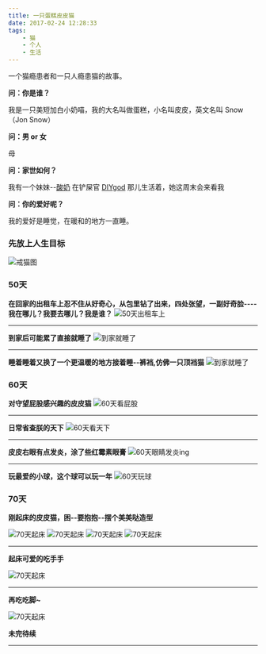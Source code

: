 ```yaml
---
title: 一只蛋糕皮皮猫
date: 2017-02-24 12:28:33
tags:
    - 猫
    - 个人
    - 生活
---
```


一个猫瘾患者和一只人瘾患猫的故事。

<!--more-->


**问：你是谁？**

我是一只美短加白小奶喵，我的大名叫做蛋糕，小名叫皮皮，英文名叫 Snow（Jon Snow）

**问：男 or 女**

母

**问：家世如何？**

我有一个妹妹--[酸奶](https://suannai.cat) 在铲屎官 [DIYgod](http://www.weibo.com/anotherhome) 那儿生活着，她这周末会来看我

**问：你的爱好呢？**

我的爱好是睡觉，在暖和的地方一直睡。

### **先放上人生目标**

![戒猫图](http://oddd7fcxh.bkt.clouddn.com/cat/cat0.jpeg?imageView2/2/h/400/interlace/1/q/100|watermark/2/text/6LWe6bG86bG855qE6JuL57OV/font/5b6u6L2v6ZuF6buR/fontsize/16/fill/I0VGRUZFRg==/dissolve/86/gravity/SouthEast/dx/10/dy/10)

### **50天**

**在回家的出租车上忍不住从好奇心，从包里钻了出来，四处张望，一副好奇脸----我在哪儿？我要去哪儿？我是谁？**
![50天出租车上](http://oddd7fcxh.bkt.clouddn.com/cat/cat1.jpeg?imageView2/2/h/400/interlace/1/q/100|watermark/2/text/6LWe6bG86bG855qE6JuL57OV/font/5b6u6L2v6ZuF6buR/fontsize/16/fill/I0VGRUZFRg==/dissolve/86/gravity/SouthEast/dx/10/dy/10)

----

**到家后可能累了直接就睡了**
![到家就睡了](http://oddd7fcxh.bkt.clouddn.com/cat/cat2.jpeg?imageView2/2/h/400/interlace/1/q/100|watermark/2/text/6LWe6bG86bG855qE6JuL57OV/font/5b6u6L2v6ZuF6buR/fontsize/16/fill/I0VGRUZFRg==/dissolve/86/gravity/SouthEast/dx/10/dy/10)

----

**睡着睡着又换了一个更温暖的地方接着睡--裤裆,仿佛一只顶裆猫**
![到家就睡了](http://oddd7fcxh.bkt.clouddn.com/cat/cat3.jpeg?imageView2/2/h/400/interlace/1/q/100|watermark/2/text/6LWe6bG86bG855qE6JuL57OV/font/5b6u6L2v6ZuF6buR/fontsize/16/fill/I0VGRUZFRg==/dissolve/86/gravity/SouthEast/dx/10/dy/10)


### **60天**

**对守望屁股感兴趣的皮皮猫**
![60天看屁股](http://oddd7fcxh.bkt.clouddn.com/cat/cat60.jpeg?imageView2/2/h/400/interlace/1/q/100|watermark/2/text/6LWe6bG86bG855qE6JuL57OV/font/5b6u6L2v6ZuF6buR/fontsize/16/fill/I0VGRUZFRg==/dissolve/86/gravity/SouthEast/dx/10/dy/10)

----

**日常省查朕的天下**
![60天看天下](http://oddd7fcxh.bkt.clouddn.com/cat/cat61.jpeg?imageView2/2/h/400/interlace/1/q/100|watermark/2/text/6LWe6bG86bG855qE6JuL57OV/font/5b6u6L2v6ZuF6buR/fontsize/16/fill/I0VGRUZFRg==/dissolve/86/gravity/SouthEast/dx/10/dy/10)

----

**皮皮右眼有点发炎，涂了些红霉素眼膏**
![60天眼睛发炎ing](http://oddd7fcxh.bkt.clouddn.com/cat/cat62.jpeg?imageView2/2/h/400/interlace/1/q/100|watermark/2/text/6LWe6bG86bG855qE6JuL57OV/font/5b6u6L2v6ZuF6buR/fontsize/16/fill/I0VGRUZFRg==/dissolve/86/gravity/SouthEast/dx/10/dy/10)

----

**玩最爱的小球，这个球可以玩一年**
![60天玩球](http://oddd7fcxh.bkt.clouddn.com/cat/cat63.jpeg?imageView2/2/h/400/interlace/1/q/100|watermark/2/text/6LWe6bG86bG855qE6JuL57OV/font/5b6u6L2v6ZuF6buR/fontsize/16/fill/I0VGRUZFRg==/dissolve/86/gravity/SouthEast/dx/10/dy/10)

### **70天**

**刚起床的皮皮猫，困--要抱抱--摆个美美哒造型**

![70天起床](http://oddd7fcxh.bkt.clouddn.com/cat/cat70.jpeg?imageView2/2/h/400/interlace/1/q/100|watermark/2/text/6LWe6bG86bG855qE6JuL57OV/font/5b6u6L2v6ZuF6buR/fontsize/16/fill/I0VGRUZFRg==/dissolve/86/gravity/SouthEast/dx/10/dy/10)
![70天起床](http://oddd7fcxh.bkt.clouddn.com/cat/cat71.jpeg?imageView2/2/h/400/interlace/1/q/100|watermark/2/text/6LWe6bG86bG855qE6JuL57OV/font/5b6u6L2v6ZuF6buR/fontsize/16/fill/I0VGRUZFRg==/dissolve/86/gravity/SouthEast/dx/10/dy/10)
![70天起床](http://oddd7fcxh.bkt.clouddn.com/cat/cat72.jpeg?imageView2/2/h/400/interlace/1/q/100|watermark/2/text/6LWe6bG86bG855qE6JuL57OV/font/5b6u6L2v6ZuF6buR/fontsize/16/fill/I0VGRUZFRg==/dissolve/86/gravity/SouthEast/dx/10/dy/10)
![70天起床](http://oddd7fcxh.bkt.clouddn.com/cat/cat73.jpeg?imageView2/2/h/400/interlace/1/q/100|watermark/2/text/6LWe6bG86bG855qE6JuL57OV/font/5b6u6L2v6ZuF6buR/fontsize/16/fill/I0VGRUZFRg==/dissolve/86/gravity/SouthEast/dx/10/dy/10)

----

**起床可爱的吃手手**

![70天起床](http://oddd7fcxh.bkt.clouddn.com/cat/cat75.gif)

----

**再吃吃脚~**

![70天起床](http://oddd7fcxh.bkt.clouddn.com/cat/cat74.gif)

**未完待续**


----
